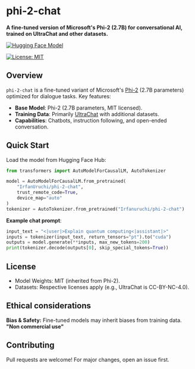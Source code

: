 # phi-2-chat

**A fine-tuned version of Microsoft's Phi-2 (2.7B) for conversational AI, trained on UltraChat and other datasets.**

[![Hugging Face Model](https://img.shields.io/badge/%F0%9F%A4%97%20Hugging%20Face-Open%20in%20Hub-blue)](https://huggingface.co/Irfanuruchi/phi-2-chat)

[![License: MIT](https://img.shields.io/badge/License-MIT-yellow.svg)](LICENSE.txt)

## Overview  
`phi-2-chat` is a fine-tuned variant of Microsoft's [Phi-2](https://huggingface.co/microsoft/phi-2) (2.7B parameters) optimized for dialogue tasks. Key features:

- **Base Model**: Phi-2 (2.7B parameters, MIT licensed).  
- **Training Data**: Primarily [UltraChat](https://github.com/thunlp/UltraChat) with additional datasets.
- **Capabilities**: Chatbots, instruction following, and open-ended conversation.

## Quick Start

Load the model from Hugging Face Hub:  

```python
from transformers import AutoModelForCausalLM, AutoTokenizer

model = AutoModelForCausalLM.from_pretrained(
    "IrfanUruchi/phi-2-chat",
    trust_remote_code=True,
    device_map="auto"
)
tokenizer = AutoTokenizer.from_pretrained("Irfanuruchi/phi-2-chat")
```

**Example chat prompt**:

```python
input_text = "<|user|>Explain quantum computing<|assistant|>"
inputs = tokenizer(input_text, return_tensors="pt").to("cuda")
outputs = model.generate(**inputs, max_new_tokens=200)
print(tokenizer.decode(outputs[0], skip_special_tokens=True))
```


## License

- Model Weights: MIT (inherited from Phi-2).
- Datasets: Respective licenses apply (e.g., UltraChat is CC-BY-NC-4.0).


## Ethical considerations 

**Bias & Safety:** Fine-tuned models may inherit biases from training data.
**"Non commercial use"**

## Contributing 

Pull requests are welcome! For major changes, open an issue first.
